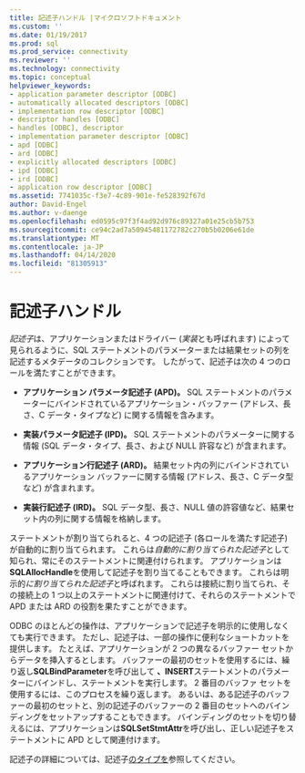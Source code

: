 ```yaml
---
title: 記述子ハンドル |マイクロソフトドキュメント
ms.custom: ''
ms.date: 01/19/2017
ms.prod: sql
ms.prod_service: connectivity
ms.reviewer: ''
ms.technology: connectivity
ms.topic: conceptual
helpviewer_keywords:
- application parameter descriptor [ODBC]
- automatically allocated descriptors [ODBC]
- implementation row descriptor [ODBC]
- descriptor handles [ODBC]
- handles [ODBC], descriptor
- implementation parameter descriptor [ODBC]
- apd [ODBC]
- ard [ODBC]
- explicitly allocated descriptors [ODBC]
- ipd [ODBC]
- ird [ODBC]
- application row descriptor [ODBC]
ms.assetid: 7741035c-f3e7-4c89-901e-fe528392f67d
author: David-Engel
ms.author: v-daenge
ms.openlocfilehash: ed0595c97f3f4ad92d976c89327a01e25cb5b753
ms.sourcegitcommit: ce94c2ad7a50945481172782c270b5b0206e61de
ms.translationtype: MT
ms.contentlocale: ja-JP
ms.lasthandoff: 04/14/2020
ms.locfileid: "81305913"
---
```

# <a name="descriptor-handles"></a>記述子ハンドル
*記述子*は、アプリケーションまたはドライバー (*実装*とも呼ばれます) によって見られるように、SQL ステートメントのパラメーターまたは結果セットの列を記述するメタデータのコレクションです。 したがって、記述子は次の 4 つのロールを満たすことができます。  
  
-   **アプリケーション パラメータ記述子 (APD)。** SQL ステートメントのパラメーターにバインドされているアプリケーション・バッファー (アドレス、長さ、C データ・タイプなど) に関する情報を含みます。  
  
-   **実装パラメータ記述子 (IPD)。** SQL ステートメントのパラメーターに関する情報 (SQL データ・タイプ、長さ、および NULL 許容など) が含まれます。  
  
-   **アプリケーション行記述子 (ARD)。** 結果セット内の列にバインドされているアプリケーション バッファーに関する情報 (アドレス、長さ、C データ型など) が含まれます。  
  
-   **実装行記述子 (IRD)。** SQL データ型、長さ、NULL 値の許容値など、結果セット内の列に関する情報を格納します。  
  
 ステートメントが割り当てられると、4 つの記述子 (各ロールを満たす記述子) が自動的に割り当てられます。 これらは*自動的に割り当てられた記述子*として知られ、常にそのステートメントに関連付けられます。 アプリケーションは**SQLAllocHandle**を使用して記述子を割り当てることもできます。 これらは明示的*に割り当てられた記述子*と呼ばれます。 これらは接続に割り当てられ、その接続上の 1 つ以上のステートメントに関連付けて、それらのステートメントで APD または ARD の役割を果たすことができます。  
  
 ODBC のほとんどの操作は、アプリケーションで記述子を明示的に使用しなくても実行できます。 ただし、記述子は、一部の操作に便利なショートカットを提供します。 たとえば、アプリケーションが 2 つの異なるバッファー セットからデータを挿入するとします。 バッファーの最初のセットを使用するには、繰り返し**SQLBindParameter**を呼び出して **、INSERT**ステートメントのパラメーターにバインドし、ステートメントを実行します。 2 番目のバッファ セットを使用するには、このプロセスを繰り返します。 あるいは、ある記述子のバッファーの最初のセットと、別の記述子のバッファーの 2 番目のセットへのバインディングをセットアップすることもできます。 バインディングのセットを切り替えるには、アプリケーションは**SQLSetStmtAttr**を呼び出し、正しい記述子をステートメントに APD として関連付けます。  
  
 記述子の詳細については、記述子[のタイプを](../../../odbc/reference/develop-app/types-of-descriptors.md)参照してください。
